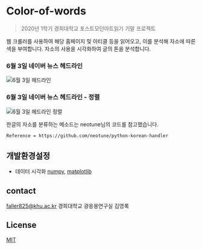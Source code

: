 # Color-of-words
> 2020년 1학기 경희대학교 포스트모던아트읽기 기말 프로젝트

웹 크롤러를 사용하여 해당 홈페이지 및 아티클 등을 읽어오고, 이를 분석해 자소에 따른 색을 부여합니다. 자소의 사용을 시각화하여 글의 톤을 분석합니다. 

### 6월 3일 네이버 뉴스 헤드라인
![6월 3일 헤드라인](https://user-images.githubusercontent.com/51745277/83594625-a6c9a180-a59a-11ea-9aad-27350ae1feb2.png)

### 6월 3일 네이버 뉴스 헤드라인 - 정렬
![6월 3일 헤드라인 정렬](https://user-images.githubusercontent.com/51745277/83594653-ba750800-a59a-11ea-8611-3aadc3b43fe9.png)

한글의 자소를 분류하는 메소드는 neotune님의 코드를 참고했습니다.
```sh
Reference = https://github.com/neotune/python-korean-handler
```


## 개발환경설정
- 데이터 시각화
[numpy](https://numpy.org/), 
[matplotlib](https://matplotlib.org/)

## contact
faller825@khu.ac.kr
경희대학교 광응용연구실 김영록 

## License
[MIT](https://tldrlegal.com/license/mit-license)
